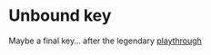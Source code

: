 # Unbound key

Maybe a final key… after the legendary [playthrough](/p/1685a994ac7b4f0f9d79cad42388e2a4)
